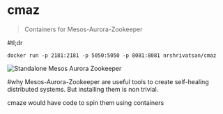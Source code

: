 # cmaz
> Containers for Mesos-Aurora-Zookeeper

#tl;dr

`docker run -p 2181:2181 -p 5050:5050 -p 8081:8081 nrshrivatsan/cmaz`

![Standalone Mesos Aurora Zookeeper](https://cloud.githubusercontent.com/assets/5283109/11858705/a619cb26-a418-11e5-81e6-a46400275b53.png)

#why
Mesos-Aurora-Zookeeper are useful tools to create self-healing distributed systems.
But installing them is non trivial.

cmaze would have code to spin them using containers


